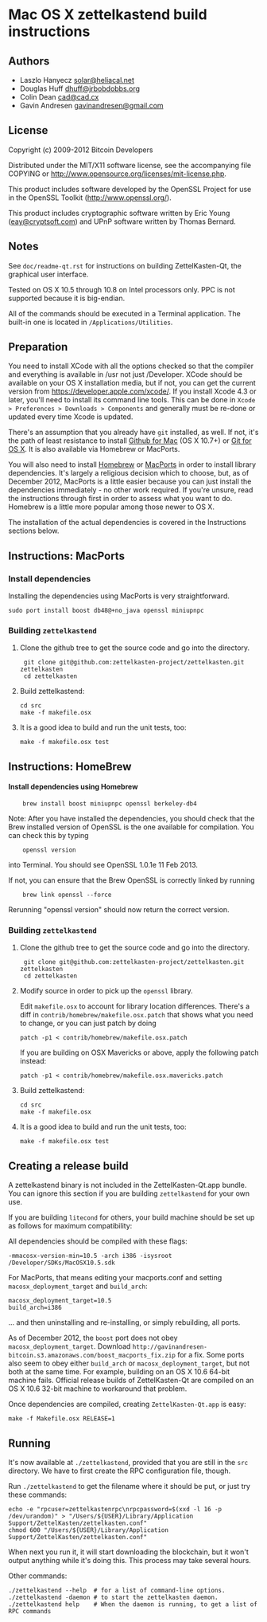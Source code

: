 Mac OS X zettelkastend build instructions
====================================

Authors
-------

* Laszlo Hanyecz <solar@heliacal.net>
* Douglas Huff <dhuff@jrbobdobbs.org>
* Colin Dean <cad@cad.cx>
* Gavin Andresen <gavinandresen@gmail.com>

License
-------

Copyright (c) 2009-2012 Bitcoin Developers

Distributed under the MIT/X11 software license, see the accompanying
file COPYING or http://www.opensource.org/licenses/mit-license.php.

This product includes software developed by the OpenSSL Project for use in
the OpenSSL Toolkit (http://www.openssl.org/).

This product includes cryptographic software written by
Eric Young (eay@cryptsoft.com) and UPnP software written by Thomas Bernard.

Notes
-----

See `doc/readme-qt.rst` for instructions on building ZettelKasten-Qt, the
graphical user interface.

Tested on OS X 10.5 through 10.8 on Intel processors only. PPC is not
supported because it is big-endian.

All of the commands should be executed in a Terminal application. The
built-in one is located in `/Applications/Utilities`.

Preparation
-----------

You need to install XCode with all the options checked so that the compiler
and everything is available in /usr not just /Developer. XCode should be
available on your OS X installation media, but if not, you can get the
current version from https://developer.apple.com/xcode/. If you install
Xcode 4.3 or later, you'll need to install its command line tools. This can
be done in `Xcode > Preferences > Downloads > Components` and generally must
be re-done or updated every time Xcode is updated.

There's an assumption that you already have `git` installed, as well. If
not, it's the path of least resistance to install [Github for Mac](https://mac.github.com/)
(OS X 10.7+) or
[Git for OS X](https://code.google.com/p/git-osx-installer/). It is also
available via Homebrew or MacPorts.

You will also need to install [Homebrew](http://mxcl.github.io/homebrew/)
or [MacPorts](https://www.macports.org/) in order to install library
dependencies. It's largely a religious decision which to choose, but, as of
December 2012, MacPorts is a little easier because you can just install the
dependencies immediately - no other work required. If you're unsure, read
the instructions through first in order to assess what you want to do.
Homebrew is a little more popular among those newer to OS X.

The installation of the actual dependencies is covered in the Instructions
sections below.

Instructions: MacPorts
----------------------

### Install dependencies

Installing the dependencies using MacPorts is very straightforward.

    sudo port install boost db48@+no_java openssl miniupnpc

### Building `zettelkastend`

1. Clone the github tree to get the source code and go into the directory.

        git clone git@github.com:zettelkasten-project/zettelkasten.git zettelkasten
        cd zettelkasten

2.  Build zettelkastend:

        cd src
        make -f makefile.osx

3.  It is a good idea to build and run the unit tests, too:

        make -f makefile.osx test

Instructions: HomeBrew
----------------------

#### Install dependencies using Homebrew

        brew install boost miniupnpc openssl berkeley-db4

Note: After you have installed the dependencies, you should check that the Brew installed version of OpenSSL is the one available for compilation. You can check this by typing

        openssl version

into Terminal. You should see OpenSSL 1.0.1e 11 Feb 2013.

If not, you can ensure that the Brew OpenSSL is correctly linked by running

        brew link openssl --force

Rerunning "openssl version" should now return the correct version.

### Building `zettelkastend`

1. Clone the github tree to get the source code and go into the directory.

        git clone git@github.com:zettelkasten-project/zettelkasten.git zettelkasten
        cd zettelkasten

2.  Modify source in order to pick up the `openssl` library.

    Edit `makefile.osx` to account for library location differences. There's a
    diff in `contrib/homebrew/makefile.osx.patch` that shows what you need to
    change, or you can just patch by doing

        patch -p1 < contrib/homebrew/makefile.osx.patch

    If you are building on OSX Mavericks or above, apply the following patch
    instead:

        patch -p1 < contrib/homebrew/makefile.osx.mavericks.patch

3.  Build zettelkastend:

        cd src
        make -f makefile.osx

4.  It is a good idea to build and run the unit tests, too:

        make -f makefile.osx test

Creating a release build
------------------------

A zettelkastend binary is not included in the ZettelKasten-Qt.app bundle. You can ignore
this section if you are building `zettelkastend` for your own use.

If you are building `litecond` for others, your build machine should be set up
as follows for maximum compatibility:

All dependencies should be compiled with these flags:

    -mmacosx-version-min=10.5 -arch i386 -isysroot /Developer/SDKs/MacOSX10.5.sdk

For MacPorts, that means editing your macports.conf and setting
`macosx_deployment_target` and `build_arch`:

    macosx_deployment_target=10.5
    build_arch=i386

... and then uninstalling and re-installing, or simply rebuilding, all ports.

As of December 2012, the `boost` port does not obey `macosx_deployment_target`.
Download `http://gavinandresen-bitcoin.s3.amazonaws.com/boost_macports_fix.zip`
for a fix. Some ports also seem to obey either `build_arch` or
`macosx_deployment_target`, but not both at the same time. For example, building
on an OS X 10.6 64-bit machine fails. Official release builds of ZettelKasten-Qt are
compiled on an OS X 10.6 32-bit machine to workaround that problem.

Once dependencies are compiled, creating `ZettelKasten-Qt.app` is easy:

    make -f Makefile.osx RELEASE=1

Running
-------

It's now available at `./zettelkastend`, provided that you are still in the `src`
directory. We have to first create the RPC configuration file, though.

Run `./zettelkastend` to get the filename where it should be put, or just try these
commands:

    echo -e "rpcuser=zettelkastenrpc\nrpcpassword=$(xxd -l 16 -p /dev/urandom)" > "/Users/${USER}/Library/Application Support/ZettelKasten/zettelkasten.conf"
    chmod 600 "/Users/${USER}/Library/Application Support/ZettelKasten/zettelkasten.conf"

When next you run it, it will start downloading the blockchain, but it won't
output anything while it's doing this. This process may take several hours.

Other commands:

    ./zettelkastend --help  # for a list of command-line options.
    ./zettelkastend -daemon # to start the zettelkasten daemon.
    ./zettelkastend help    # When the daemon is running, to get a list of RPC commands
